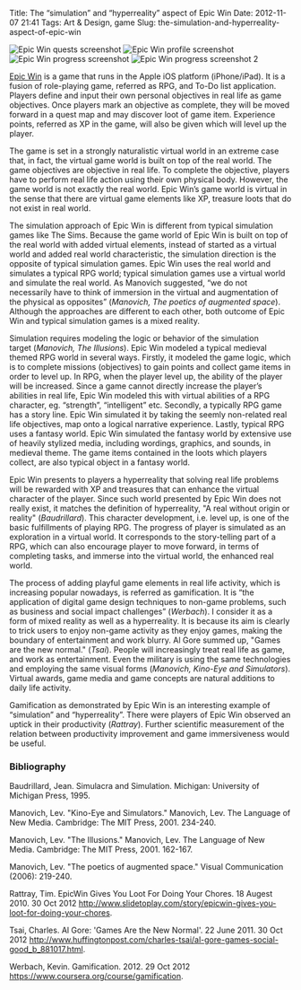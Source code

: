 Title: The “simulation” and “hyperreality” aspect of Epic Win
Date: 2012-11-07 21:41
Tags: Art &amp; Design, game
Slug: the-simulation-and-hyperreality-aspect-of-epic-win

![Epic Win quests screenshot](http://blog.onthewings.net/wp-content/uploads/2012/11/epicwin1.jpeg) 
![Epic Win profile screenshot](http://blog.onthewings.net/wp-content/uploads/2012/11/epicwin2.jpeg) 
![Epic Win progress screenshot](http://blog.onthewings.net/wp-content/uploads/2012/11/epicwin13.jpeg)
![Epic Win progress screenshot 2](http://blog.onthewings.net/wp-content/uploads/2012/11/epicwin11.jpeg)

[Epic Win](http://www.rexbox.co.uk/epicwin/) is a game that runs in the Apple iOS platform
(iPhone/iPad). It is a fusion of role-playing game, referred as RPG, and
To-Do list application. Players define and input their own personal
objectives in real life as game objectives. Once players mark an
objective as complete, they will be moved forward in a quest map and may
discover loot of game item. Experience points, referred as XP in the
game, will also be given which will level up the player.

The game is set in a strongly naturalistic virtual world in an extreme
case that, in fact, the virtual game world is built on top of the real
world. The game objectives are objective in real life. To complete the
objective, players have to perform real life action using their own
physical body. However, the game world is not exactly the real world.
Epic Win’s game world is virtual in the sense that there are virtual
game elements like XP, treasure loots that do not exist in real world.

The simulation approach of Epic Win is different from typical simulation
games like The Sims. Because the game world of Epic Win is built on top
of the real world with added virtual elements, instead of started as a
virtual world and added real world characteristic, the simulation
direction is the opposite of typical simulation games. Epic Win uses the
real world and simulates a typical RPG world; typical simulation games
use a virtual world and simulate the real world. As Manovich suggested,
“we do not necessarily have to think of immersion in the virtual and
augmentation of the physical as
opposites” (<cite title="Manovich, Lev. &quot;The poetics of augmented space.&quot; Visual Communication (2006): 219-240.">Manovich,
The poetics of augmented space</cite>). Although the approaches are
different to each other, both outcome of Epic Win and typical simulation
games is a mixed reality.

Simulation requires modeling the logic or behavior of the simulation
target (<cite title="Manovich, Lev. &quot;The Illusions.&quot; Manovich, Lev. The Language of New Media. Cambridge: The MIT Press, 2001. 162-167.">Manovich,
The Illusions</cite>). Epic Win modeled a typical medieval themed RPG
world in several ways. Firstly, it modeled the game logic, which is to
complete missions (objectives) to gain points and collect game items in
order to level up. In RPG, when the player level up, the ability of the
player will be increased. Since a game cannot directly increase the
player’s abilities in real life, Epic Win modeled this with virtual
abilities of a RPG character, eg. “strength”, “intelligent” etc.
Secondly, a typically RPG game has a story line. Epic Win simulated it
by taking the seemly non-related real life objectives, map onto a
logical narrative experience. Lastly, typical RPG uses a fantasy world.
Epic Win simulated the fantasy world by extensive use of heavily
stylized media, including wordings, graphics, and sounds, in medieval
theme. The game items contained in the loots which players collect, are
also typical object in a fantasy world.

Epic Win presents to players a hyperreality that solving real life
problems will be rewarded with XP and treasures that can enhance the
virtual character of the player. Since such world presented by Epic Win
does not really exist, it matches the definition of hyperreality, "A
real without origin or
reality" (<cite title="Baudrillard, Jean. Simulacra and Simulation. Michigan: University of Michigan Press, 1995.">Baudrillard</cite>).
This character development, i.e. level up, is one of the basic
fulfillments of playing RPG. The progress of player is simulated as an
exploration in a virtual world. It corresponds to the story-telling part
of a RPG, which can also encourage player to move forward, in terms of
completing tasks, and immerse into the virtual world, the enhanced real
world.

The process of adding playful game elements in real life activity, which
is increasing popular nowadays, is referred as gamification. It is “the
application of digital game design techniques to non-game problems, such
as business and social impact
challenges” (<cite title="Werbach, Kevin. Gamification. 2012. 29 Oct 2012 &lt;https://www.coursera.org/course/gamification&gt;.">Werbach</cite>).
I consider it as a form of mixed reality as well as a hyperreality. It
is because its aim is clearly to trick users to enjoy non-game activity
as they enjoy games, making the boundary of entertainment and work
blurry. Al Gore summed up, "Games are the new
normal." (<cite title="Tsai, Charles. Al Gore: 'Games Are the New Normal'. 22 June 2011. 30 Oct 2012 &lt;http://www.huffingtonpost.com/charles-tsai/al-gore-games-social-good_b_881017.html&gt;.">Tsai</cite>).
People will increasingly treat real life as game, and work as
entertainment. Even the military is using the same technologies and
employing the same visual
forms (<cite title="Manovich, Lev. &quot;Kino-Eye and Simulators.&quot; Manovich, Lev. The Language of New Media. Cambridge: The MIT Press, 2001. 234-240.">Manovich,
Kino-Eye and Simulators</cite>). Virtual awards, game media and game
concepts are natural additions to daily life activity.

Gamification as demonstrated by Epic Win is an interesting example of
“simulation” and “hyperreality”. There were players of Epic Win observed
an uptick in their
productivity (<cite title="Rattray, Tim. EpicWin Gives You Loot For Doing Your Chores. 18 Augest 2010. 30 Oct 2012 &lt;http://www.slidetoplay.com/story/epicwin-gives-you-loot-for-doing-your-chores&gt;.">Rattray</cite>).
Further scientific measurement of the relation between productivity
improvement and game immersiveness would be useful.

### Bibliography

Baudrillard, Jean. Simulacra and Simulation. Michigan: University of
Michigan Press, 1995.

Manovich, Lev. "Kino-Eye and Simulators." Manovich, Lev. The Language of
New Media. Cambridge: The MIT Press, 2001. 234-240.

Manovich, Lev. "The Illusions." Manovich, Lev. The Language of New
Media. Cambridge: The MIT Press, 2001. 162-167.

Manovich, Lev. "The poetics of augmented space." Visual Communication
(2006): 219-240.

Rattray, Tim. EpicWin Gives You Loot For Doing Your Chores. 18 Augest
2010. 30 Oct 2012 http://www.slidetoplay.com/story/epicwin-gives-you-loot-for-doing-your-chores.

Tsai, Charles. Al Gore: 'Games Are the New Normal'. 22 June 2011. 30 Oct
2012 http://www.huffingtonpost.com/charles-tsai/al-gore-games-social-good_b_881017.html.

Werbach, Kevin. Gamification. 2012. 29 Oct 2012 https://www.coursera.org/course/gamification.
